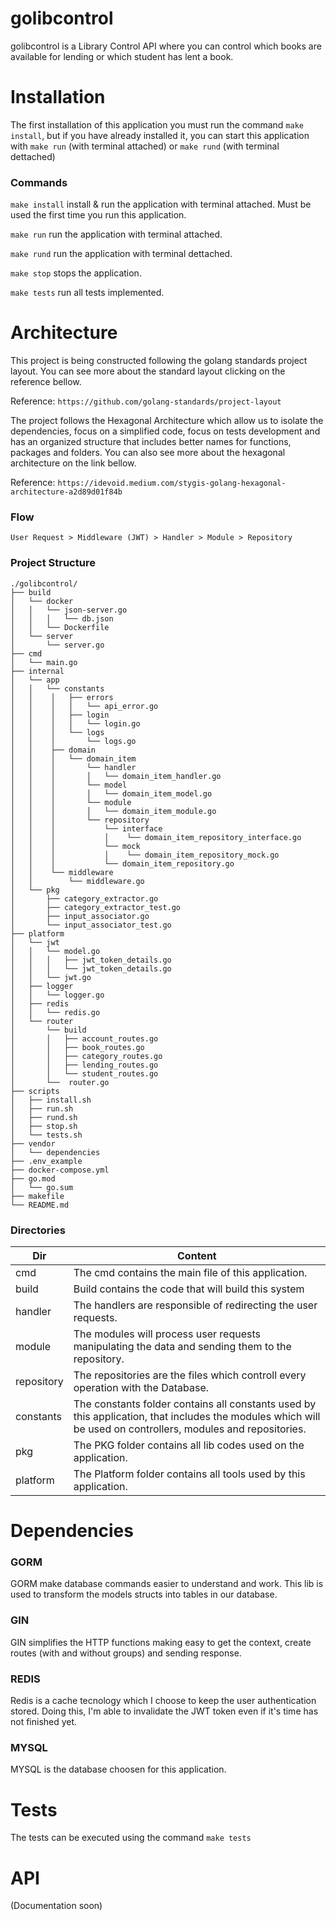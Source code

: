 # golibcontrol
golibcontrol is a Library Control API where you can control which books are available for lending or which student has lent a book.

# Installation
The first installation of this application you must run the command `make install`, but if you have already installed it, you can start this application with `make run` (with terminal attached) or `make rund` (with terminal dettached)

### Commands
`make install` install & run the application with terminal attached. Must be used the first time you run this application.

`make run` run the application with terminal attached.

`make rund` run the application with terminal dettached.

`make stop` stops the application.

`make tests` run all tests implemented.

# Architecture
This project is being constructed following the golang standards project layout. You can see more about the standard layout clicking on the reference bellow.

Reference: `https://github.com/golang-standards/project-layout`

The project follows the Hexagonal Architecture which allow us to isolate the dependencies, focus on a simplified code, focus on tests development and has an organized structure that includes better names for functions, packages and folders. You can also see more about the hexagonal architecture on the link bellow.

Reference: `https://idevoid.medium.com/stygis-golang-hexagonal-architecture-a2d89d01f84b` 


### Flow
 
`User Request > Middleware (JWT) > Handler > Module > Repository`

### Project Structure
```
./golibcontrol/
├── build
│   └── docker    
│   │   └── json-server.go
│   │   │   └── db.json
│   │   └── Dockerfile
│   └── server    
│       └── server.go
├── cmd
│   └── main.go
├── internal
│   └── app
│   │   └── constants
│   │    │   ├── errors
│   │    │   │   └── api_error.go
│   │    │   ├── login
│   │    │   │   └── login.go
│   │    │   └── logs
│   │    │       └── logs.go
│   │    ├── domain
│   │    │   └── domain_item
│   │    │       └── handler
│   │    │       │   └── domain_item_handler.go
│   │    │       └── model
│   │    │       │   └── domain_item_model.go
│   │    │       └── module
│   │    │       │   └── domain_item_module.go
│   │    │       └── repository
│   │    │           └── interface
│   │    │           │    └── domain_item_repository_interface.go
│   │    │           └── mock
│   │    │           │    └── domain_item_repository_mock.go
│   │    │           └── domain_item_repository.go
│   │    └── middleware
│   │        └── middleware.go
│   └── pkg
│       ├── category_extractor.go
│       ├── category_extractor_test.go
│       ├── input_associator.go
│       └── input_associator_test.go
├── platform
│   └── jwt
│   │   └── model.go    
│   │   │   ├── jwt_token_details.go 
│   │   │   └── jwt_token_details.go 
│   │   └── jwt.go    
│   ├── logger
│   │   └── logger.go
│   ├── redis
│   │   └── redis.go
│   └── router
│       └── build
│       │   ├── account_routes.go               
│       │   ├── book_routes.go               
│       │   ├── category_routes.go               
│       │   ├── lending_routes.go               
│       │   └── student_routes.go
│       └──  router.go
├── scripts
│   ├── install.sh
│   ├── run.sh
│   ├── rund.sh
│   ├── stop.sh
│   └── tests.sh
├── vendor
│   └── dependencies
├── .env_example
├── docker-compose.yml
├── go.mod
│   └── go.sum
├── makefile
└── README.md
```

### Directories

| Dir |Content|
| --- | --- |
| cmd | The cmd contains the main file of this application. |
| build | Build contains the code that will build this system  |
| handler | The handlers are responsible of redirecting the user requests. |
| module | The modules will process user requests manipulating the data and sending them to the repository. |
| repository | The repositories are the files which controll every operation with the Database. |
| constants | The constants folder contains all constants used by this application, that includes the modules which will be used on controllers, modules and repositories.  |
| pkg | The PKG folder contains all lib codes used on the application. |
| platform | The Platform folder contains all tools used by this application. |

# Dependencies
### GORM
GORM make database commands easier to understand and work. This lib is used to transform the models structs into tables in our database.

### GIN
GIN simplifies the HTTP functions making easy to get the context, create routes (with and without groups) and sending response. 

### REDIS
Redis is a cache tecnology which I choose to keep the user authentication stored. Doing this, I'm able to invalidate the JWT token even if it's time has not finished yet.

### MYSQL
MYSQL is the database choosen for this application.

# Tests
The tests can be executed using the command `make tests`

# API
(Documentation soon)
